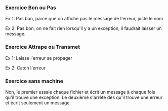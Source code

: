 ### Exercice Bon ou Pas

Ex 1: Pas bon, parce que on affiche pas le message de l'erreur, juste le nom

Ex 2: Pas bon, on ne fait rien lorsqu'il y a un exception, il faudrait laisser un message.

### Exercice Attrape ou Transmet

Ex 1: Laisse l'erreur se propager

Ex 2: Catch l'erreur

### Exercice sans machine

Non, le premier essaie chaque fichier et écrit un message à chaque fois qu'il trouve une exception. Le deuxième s'arrête dès qu'il trouve une erreur et écrit seulement un message.